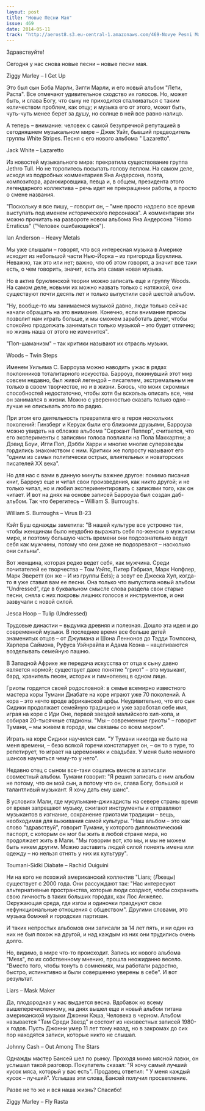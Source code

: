 ```yaml
---
layout: post
title: "Новые Песни Мая"
issue: 469
date: 2014-05-11
track: "http://aerost8.s3.eu-central-1.amazonaws.com/469-Novye Pesni Maja.mp3"
---
```


Здравствуйте!

Сегодня у нас снова новые песни – новые песни мая.

Ziggy Marley – I Get Up

Это был сын Боба Марли, Зигги Марли, и его новый альбом "Лети, Раста". Все отмечают удивительное сходство их голосов. Но, может быть, и слава Богу, что сыну не приходится сталкиваться с таким количеством проблем, как отцу; и музыка его от этого, может быть, чуть-чуть менее берет за душу, но солнце в ней все равно налицо.

А теперь – внимание: человек с самой безупречной репутацией в сегодняшнем музыкальном мире – Джек Уайт, бывший предводитель группы White Stripes. Песня с его нового альбома " Lazaretto".

Jack White – Lazaretto

Из новостей музыкального мира: прекратила существование группа Jethro Tull. Но не торопитесь посыпать голову пеплом. На самом деле, исходя из подробных комментариев Яна Андерсона, поэта, композитора, аранжировщика, певца и, в общем, президента этого легендарного коллектива – речь идет не прекращении работы, а просто о смене названия.

"Поскольку я все пишу, – говорит он, – "мне просто надоело все время выступать под именем исторического персонажа". А комментарии эти можно прочитать на развороте новом альбома Яна Андерсона "Homo Erraticus" ("Человек ошибающийся").

Ian Anderson – Heavy Metals

Мы уже слышали – говорят, что вся интересная музыка в Америке исходит из небольшой части Нью-Йорка – из пригорода Бруклина. Неважно, так это или нет; важно, что об этом говорят, а значит все таки есть, о чем говорить, значит, есть эта самая новая музыка.

Но в актив бруклинской теории можно записать еще и группу Woods. На самом деле, новыми их можно назвать только с натяжкой, они существуют почти десять лет и только выпустили свой шестой альбом.

"Ну, вообще-то мы занимаемся музыкой давно, люди только сейчас начали обращать на это внимание. Конечно, если внимание прессы позволит нам играть больше, и мы сможем заработать денег, чтобы спокойно продолжать заниматься только музыкой – это будет отлично; но жизнь наша от этого не изменится".

"Поп-шаманизм" – так критики называют их отрасль музыки.

Woods – Twin Steps

Именем Уильяма С. Барроуза можно наводить ужас в рядах поклонников тоталитарного искусства. Барроуз, покинувший этот мир совсем недавно, был живой легендой – писателем, экстремальным не только в своем творчестве, но и в жизни. Боюсь, что моих скромных способностей недостаточно, чтобы хотя бы вскользь описать все, чем он занимался в жизни. Можно с уверенностью сказать только одно – лучше не описывать этого по радио.

При этом его деятельность превратила его в героя нескольких поколений: Гинзберг и Керуак были его близкими друзьями, Барроуза можно увидеть на обложке альбома "Сержант Пеппер", считается, что его эксперименты с записями голоса повлияли на Пола Маккартни; а Дэвид Боуи, Игги Поп, Дэбби Харри и многие многие суперзвезды гордились знакомством с ним. Критики же попросту называют его "одним из самых политически острых, влиятельных и новаторских писателей XX века".

Но для нас с вами в данную минуты важнее другое: помимо писания книг, Барроуз еще и читал свои произведения, как никто другой; и не только читал, но и любил экспериментировать с записями того, как он читает. И вот на днях на основе записей Барроуза был создан даб-альбом. Так что берегитесь – William S. Burroughs.

William S. Burroughs – Virus B-23

Кэйт Буш однажды заметила: "В нашей культуре все устроено так, чтобы женщинам было неудобно выражать себя по-женски в мужском мире, и поэтому большую часть времени они подсознательно ведут себя как мужчины, потому что они даже не подозревают – насколько они сильны".

Вот женщина, которая редко ведет себя, как мужчина. Среди почитателей ее творчества – Том Уэйтс, Питер Гэбриэл, Марк Нопфлер, Марк Эверетт (он же – И из группы Eels); а зовут ее Джеска Хуп, когда-то я уже ставил вам ее песни. Она только что выпустила новый альбом "Undressed", где в буквальном смысле слова раздела свои старые песни, сняла с них покровы лишних голосов и инструментов, и они зазвучали с новой силой.

Jesca Hoop – Tulip (Undressed)

Трудовые династии – выдумка древняя и полезная. Дошло эта идея и до современной музыки. В последнее время все больше детей знаменитых отцов – от Джулиана и Шона Леннонов до Тэдди Томпсона, Харпера Саймона, Руфуса Уэйнрайта и Адама Коэна – нацеливаются возделывать семейную пашню.

В Западной Африке же передача искусства от отца к сыну давно является нормой; существует даже понятие "гриот" – это музыкант, бард, хранитель песен, историк и гимнопевец в одном лице.

Гриоты гордятся своей родословной: в семье всемирно известного мастера коры Тумани Диабате на коре играют уже 70 поколений. А кора – это нечто вроде африканской арфы. Неудивительно, что его сын Сидики продолжает семейную традицию и уже заработал себе имя, играя на коре с Иди Оне, первой звездой малийского хип-хопа, и собирая 20-тысячные стадионы. "Мы – современные гриоты" – говорит Тумани, – мы живем в городе, мы связаны со всем миром".

Играть на коре Сидики научился сам. "У Тумани никогда не было на меня времени, – безо всякой горечи констатирует он, – он то в туре, то репетирует, то играет на церемониях и свадьбах. У меня было немного шансов научиться чему-то у него".

Недавно отец с сыном все-таки сошлись вместе и записали совместный альбом. Тумани говорит: "Я решил записать с ним альбом не потому, что он мой сын, а потому что он, слава Богу, большой и талантливый музыкант. Я хочу дать ему шанс".

В условиях Мали, где мусульмане-джихадисты на севере страны время от время запрещают музыку, сжигают инструменты и отправляют музыкантов в изгнание, сохранение гриотами традиции – вещь, необходимая для выживания самой культуры. "Наш альбом – это как слово "здравствуй", говорит Тумани, у которого дипломатический паспорт, с которым он мог бы жить в любой стране мира, но продолжает жить в Мали. "Мы говорим вот, кто мы, и мы не можем быть никем другим. Можно заставить людей силой понеять имена или одежду – но нельзя отнять у них их культуру".

Toumani-Sidki Diabate – Rachid Ouiguini

Ни на кого не похожий американский коллектив "Liars; (Лжецы) существует с 2000 года. Они рассуждают так: "Нас интересуют альтернативные пространства, которые люди создают, чтобы сохранить свою личность в таких больших городах, как Лос Анжелес. Окружающая среда, где изгои и одиночки празднуют свои нефункциональные отношения с обществом". Другими словами, это музыка бомжей и городских партизан.

И таких непростых альбомов они записали за 14 лет пять, и ни один из них не был похож на другой, и над каждым из них они трудились очень долго.

Но, видимо, в мире что-то происходит. Запись их нового альбома "Mess", по их собственному мнению, прошла неожиданно весело. "Вместо того, чтобы тонуть в сомнениях, мы работали радостно, быстро, истинктивно и были совершенно уверены в себе". И вот результат.

Liars – Mask Maker

Да, плодородная у нас выдается весна. Вдобавок ко всему вышеперечисленному, на днях вышел еще и новый альбом титана американской музыки Джонни Кэша, Человека в черном. Альбом называется "Там Среди Звезд" и состоит из неизвестных записей 1980-х годов. Пусть Джонни умер 11 лет тому назад, но в закромах до сих пор находятся записи, которые никто не слышал.

Johnny Cash – Out Among The Stars

Однажды мастер Бансей шел по рынку. Проходя мимо мясной лавки, он услышал такой разговор. Покупатель сказал: "Я хочу самый лучший кусок мяса, который у вас есть". Продавец ответил: " У меня каждый кусок – лучший". Услышав эти слова, Бансей получил просветление.

Разве не то же и вся наша жизнь? Спасибо!

Ziggy Marley – Fly Rasta
